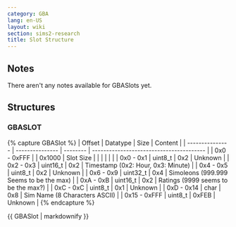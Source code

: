 ```yaml
---
category: GBA
lang: en-US
layout: wiki
section: sims2-research
title: Slot Structure
---
```


## Notes
There aren't any notes available for GBASlots yet.

## Structures

### GBASLOT
{% capture GBASlot %}
| Offset          | Datatype        | Size     | Content                                  |
| --------------- | --------------- | -------- | ---------------------------------------- |
| 0x0 - 0xFFF     |                 | 0x1000   | Slot Size                                |
|                 |                 |          |                                          |
| 0x0 - 0x1       | uint8_t         | 0x2      | Unknown                                  |
| 0x2 - 0x3       | uint16_t        | 0x2      | Timestamp (0x2: Hour, 0x3: Minute)       |
| 0x4 - 0x5       | uint8_t         | 0x2      | Unknown                                  |
| 0x6 - 0x9       | uint32_t        | 0x4      | Simoleons (999.999 Seems to be the max)  |
| 0xA - 0xB       | uint16_t        | 0x2      | Ratings (9999 seems to be the max?)      |
| 0xC - 0xC       | uint8_t         | 0x1      | Unknown                                  |
| 0xD - 0x14      | char            | 0x8      | Sim Name (8 Characters ASCII)            |
| 0x15 - 0xFFF    | uint8_t         | 0xFEB    | Unknown                                  |
{% endcapture %}

{{ GBASlot | markdownify }}